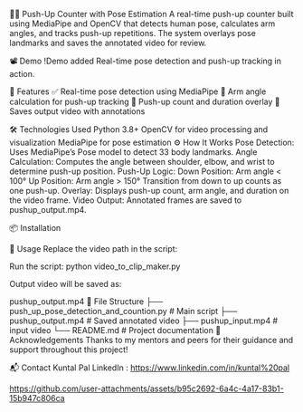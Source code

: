 
🏋️‍♂️ Push-Up Counter with Pose Estimation
A real-time push-up counter built using MediaPipe and OpenCV that detects human pose, calculates arm angles, and tracks push-up repetitions. The system overlays pose landmarks and saves the annotated video for review.

📽️ Demo
!Demo added
Real-time pose detection and push-up tracking in action.

🚀 Features
✅ Real-time pose detection using MediaPipe
📐 Arm angle calculation for push-up tracking
🔢 Push-up count and duration overlay
💾 Saves output video with annotations

🛠️ Technologies Used
Python 3.8+
OpenCV for video processing and visualization
MediaPipe for pose estimation
⚙️ How It Works
Pose Detection: Uses MediaPipe’s Pose model to detect 33 body landmarks.
Angle Calculation: Computes the angle between shoulder, elbow, and wrist to determine push-up position.
Push-Up Logic:
Down Position: Arm angle < 100°
Up Position: Arm angle > 150°
Transition from down to up counts as one push-up.
Overlay: Displays push-up count, arm angle, and duration on the video frame.
Video Output: Annotated frames are saved to pushup_output.mp4.

📦 Installation

📁 Usage
Replace the video path in the script:


Run the script:
python video_to_clip_maker.py

Output video will be saved as:

pushup_output.mp4
📂 File Structure
├── push_up_pose_detection_and_countion.py       # Main script
├── pushup_output.mp4       # Saved annotated video
├── pushup_input.mp4        # input video
└── README.md               # Project documentation
🙌 Acknowledgements
Thanks to my mentors and peers for their guidance and support throughout this project!

📬 Contact
Kuntal Pal
LinkedIn : https://www.linkedin.com/in/kuntal%20pal



https://github.com/user-attachments/assets/b95c2692-6a4c-4a17-83b1-15b947c806ca

